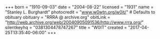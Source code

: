 +++
born = "1910-09-03"
date = "2004-08-22"
licensed = "1931"
name = "Stanley L. Burghardt"
photocredit = "www.w0wtn.org/w0it/" # Defaults to obituary
obituary = "RRRA @ archive.org"
obitLink = "http://web.archive.org/web/20040905091536/http://www.rrra.org/"
silentkeyhq = "0381304478747267"
title = "W0IT" 
created = "2017-04-25T13:35:40-06:00"
+++
